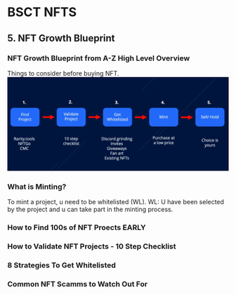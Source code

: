 # BSCT NFTS

## 5. NFT Growth Blueprint

### NFT Growth Blueprint from A-Z High Level Overview
Things to consider before buying NFT.
![Buying NFT](./docs/m5.png)

### What is Minting?
To mint a project, u need to be whitelisted (WL).
WL: U have been selected by the project and u can take part in the minting process.
### How to Find 100s of NFT Proects EARLY
### How to Validate NFT Projects - 10 Step Checklist 
### 8 Strategies To Get Whitelisted
### Common NFT Scamms to Watch Out For